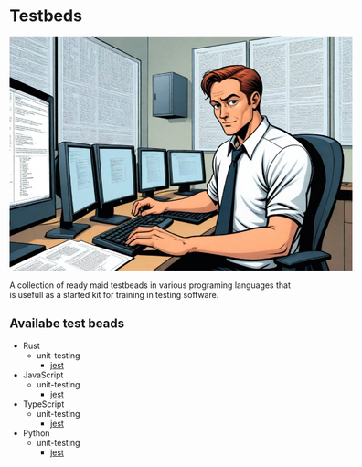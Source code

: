 # Testbeds

<img src="./assets/cover.jpeg" alt="yardman" style="max-width:600px;"/>

A collection of ready maid testbeads in various programing languages that is
usefull as a started kit for training in testing software.


## Availabe test beads

* Rust
  - unit-testing
    * [jest](./rust/unit-testing/cargo-test/README.md)
* JavaScript
  - unit-testing
    * [jest](./javascript/unit-testing/jest/README.md)
* TypeScript
  - unit-testing
    * [jest](./typescript/unit-testing/jest/README.md)
* Python
  - unit-testing
    * [jest](./python/unit-testing/pytest/README.md)
